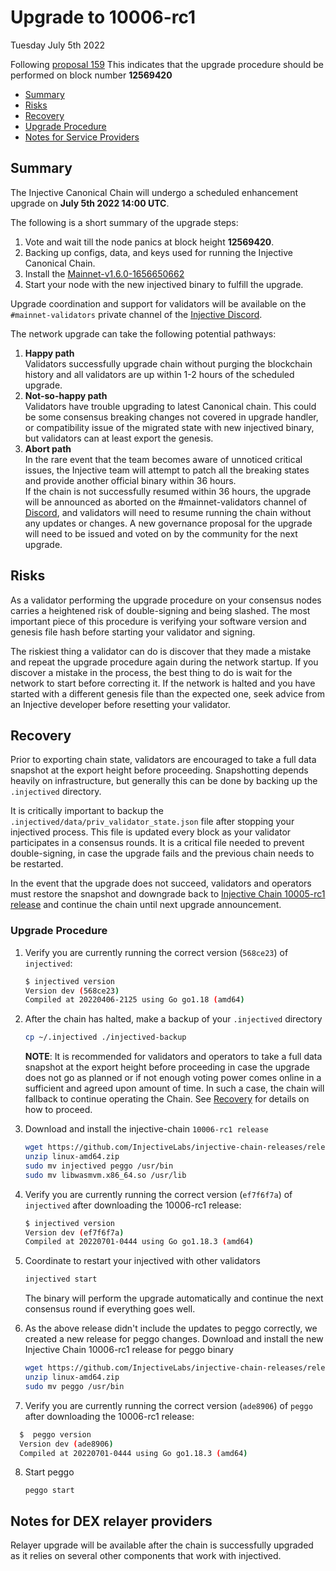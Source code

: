 # Upgrade to 10006-rc1

Tuesday July 5th 2022

Following [proposal 159](https://hub.injective.network/proposals/159/) This indicates that the upgrade procedure should be performed on block number **12569420**

* [Summary](canonical-10006-rc1.md#summary)
* [Risks](canonical-10006-rc1.md#risks)
* [Recovery](canonical-10006-rc1.md#recovery)
* [Upgrade Procedure](canonical-10006-rc1.md#upgrade-procedure)
* [Notes for Service Providers](canonical-10006-rc1.md#notes-for-DEX-relayer-providers)

## Summary

The Injective Canonical Chain will undergo a scheduled enhancement upgrade on **July 5th 2022 14:00 UTC**.

The following is a short summary of the upgrade steps:

1. Vote and wait till the node panics at block height **12569420**.
2. Backing up configs, data, and keys used for running the Injective Canonical Chain.
3. Install the [Mainnet-v1.6.0-1656650662](https://github.com/InjectiveLabs/injective-chain-releases/releases/tag/v1.6.0-1656650662)
4. Start your node with the new injectived binary to fulfill the upgrade.

Upgrade coordination and support for validators will be available on the `#mainnet-validators` private channel of the [Injective Discord](https://discord.gg/injective).

The network upgrade can take the following potential pathways:

1. **Happy path**\
   Validators successfully upgrade chain without purging the blockchain history and all validators are up within 1-2 hours of the scheduled upgrade.
2. **Not-so-happy path**\
   Validators have trouble upgrading to latest Canonical chain. This could be some consensus breaking changes not covered in upgrade handler, or compatibility issue of the migrated state with new injectived binary, but validators can at least export the genesis.
3. **Abort path**\
   In the rare event that the team becomes aware of unnoticed critical issues, the Injective team will attempt to patch all the breaking states and provide another official binary within 36 hours.\
   If the chain is not successfully resumed within 36 hours, the upgrade will be announced as aborted on the #mainnet-validators channel of [Discord](https://discord.gg/injective), and validators will need to resume running the chain without any updates or changes. A new governance proposal for the upgrade will need to be issued and voted on by the community for the next upgrade.

## Risks

As a validator performing the upgrade procedure on your consensus nodes carries a heightened risk of double-signing and being slashed. The most important piece of this procedure is verifying your software version and genesis file hash before starting your validator and signing.

The riskiest thing a validator can do is discover that they made a mistake and repeat the upgrade procedure again during the network startup. If you discover a mistake in the process, the best thing to do is wait for the network to start before correcting it. If the network is halted and you have started with a different genesis file than the expected one, seek advice from an Injective developer before resetting your validator.

## Recovery

Prior to exporting chain state, validators are encouraged to take a full data snapshot at the export height before proceeding. Snapshotting depends heavily on infrastructure, but generally this can be done by backing up the `.injectived` directory.

It is critically important to backup the `.injectived/data/priv_validator_state.json` file after stopping your injectived process. This file is updated every block as your validator participates in a consensus rounds. It is a critical file needed to prevent double-signing, in case the upgrade fails and the previous chain needs to be restarted.

In the event that the upgrade does not succeed, validators and operators must restore the snapshot and downgrade back to [Injective Chain 10005-rc1 release](https://github.com/InjectiveLabs/injective-chain-releases/releases/download/v1.5.0-1649280277/linux-amd64.zip) and continue the chain until next upgrade announcement.

### Upgrade Procedure

1.  Verify you are currently running the correct version (`568ce23`) of `injectived`:

    ```bash
    $ injectived version
    Version dev (568ce23)
    Compiled at 20220406-2125 using Go go1.18 (amd64)
    ```
2.  After the chain has halted, make a backup of your `.injectived` directory

    ```bash
    cp ~/.injectived ./injectived-backup
    ```

    **NOTE**: It is recommended for validators and operators to take a full data snapshot at the export height before proceeding in case the upgrade does not go as planned or if not enough voting power comes online in a sufficient and agreed upon amount of time. In such a case, the chain will fallback to continue operating the Chain. See [Recovery](canonical-10006-rc1.md#recovery) for details on how to proceed.
3.  Download and install the injective-chain `10006-rc1 release`

    ```bash
    wget https://github.com/InjectiveLabs/injective-chain-releases/releases/download/v1.6.0-1656650662/linux-amd64.zip
    unzip linux-amd64.zip
    sudo mv injectived peggo /usr/bin
    sudo mv libwasmvm.x86_64.so /usr/lib
    ```
4.  Verify you are currently running the correct version (`ef7f6f7a`) of `injectived` after downloading the 10006-rc1 release:

    ```bash
    $ injectived version
    Version dev (ef7f6f7a)
    Compiled at 20220701-0444 using Go go1.18.3 (amd64)
    ```
5.  Coordinate to restart your injectived with other validators

    ```bash
    injectived start
    ```

    The binary will perform the upgrade automatically and continue the next consensus round if everything goes well.
6.  As the above release didn't include the updates to peggo correctly, we created a new release for peggo changes. Download and install the new Injective Chain 10006-rc1 release for peggo binary

    ```bash
    wget https://github.com/InjectiveLabs/injective-chain-releases/releases/download/v1.6.0-1657048292/linux-amd64.zip
    unzip linux-amd64.zip
    sudo mv peggo /usr/bin
    ```
7. Verify you are currently running the correct version (`ade8906`) of `peggo` after downloading the 10006-rc1 release:

```bash
  $  peggo version
  Version dev (ade8906)
  Compiled at 20220701-0444 using Go go1.18.3 (amd64)
```

8.  Start peggo

    ```
    peggo start
    ```

## Notes for DEX relayer providers

Relayer upgrade will be available after the chain is successfully upgraded as it relies on several other components that work with injectived.
